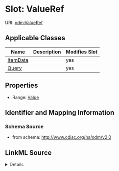 # Slot: ValueRef

URI: [odm:ValueRef](http://www.cdisc.org/ns/odm/v2.0/ValueRef)



<!-- no inheritance hierarchy -->




## Applicable Classes

| Name | Description | Modifies Slot |
| --- | --- | --- |
[ItemData](ItemData.md) |  |  yes  |
[Query](Query.md) |  |  yes  |







## Properties

* Range: [Value](Value.md)





## Identifier and Mapping Information







### Schema Source


* from schema: http://www.cdisc.org/ns/odm/v2.0




## LinkML Source

<details>
```yaml
name: ValueRef
from_schema: http://www.cdisc.org/ns/odm/v2.0
rank: 1000
alias: ValueRef
domain_of:
- ItemData
- Query
range: Value

```
</details>